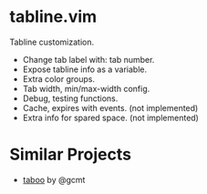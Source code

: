 tabline.vim
===========

Tabline customization.

  - Change tab label with: tab number.
  - Expose tabline info as a variable.
  - Extra color groups.
  - Tab width, min/max-width config.
  - Debug, testing functions.
  - Cache, expires with events. (not implemented)
  - Extra info for spared space. (not implemented)


Similar Projects
================

- [taboo][] by @gcmt


[taboo]: https://github.com/gcmt/taboo.vim
